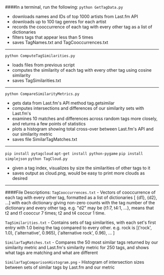 ####In a terminal, run the following:
`python GetTagData.py`

- downloads names and IDs of top 1000 artists from Last.fm API
- downloads up to 100 tag genres for each artist
- records the cooccurrence of each tag with every other tag as a list of dictionaries
- filters tags that appear less than 5 times
- saves TagNames.txt and TagCooccurrences.txt
___
`python ComputeTagSimilarities.py`

- loads files from previous script
- computes the similarity of each tag with every other tag using cosine similarity
- saves TagSimilarities.txt
___
`python CompareSimilarityMetrics.py`

- gets data from Last.fm's API method tag.getsimilar
- computes intersections and differences of our similarity sets with Last.fm's
- examines 10 matches and differences across random tags more closely, and returns a few points of statistics
- plots a histogram showing total cross-over between Last.fm's API and our similarity metric
- saves file SimilarTagMatches.txt
___
`pip install pytagcloud`
`apt-get install python-pygame`
`pip install simplejson`
`python TagCloud.py`

- given a tag index, visualizes by size the similarities of other tags to it
- saves output as cloud.png, would be easy to print more clouds as desired

___
####File Descriptions:
`TagCooccurrences.txt` - Vectors of cooccurrence of each tag with every other tag, formatted as a list of dictionaries [ {d1}, {d2}, ...] with each dictionary giving non-zero counts with the tag number of the dictionary and every other tag.  e.g. "d2" may be {t1:7, t4:1, ...}, means that t2 and t1 cooccur 7 times; t2 and t4 coccur 1 time.

`TagSimilarities.txt` - Contains sets of tag similarities, with each set's first entry with 1.0 being the tag compared to every other. e.g. rock is [('rock', 1.0), ('alternative', 0.965), ('alternative rock', 0.96), ... ]

`SimilarTagMatches.txt` - Compares the 50 most similar tags returned by our similarity metric and Last.fm's similarity metric for 250 tags, and shows what tags are matching and what are different

`SimilarTagComparisonHistogram.png` - Histogram of intersection sizes between sets of similar tags by Last.fm and our metric
